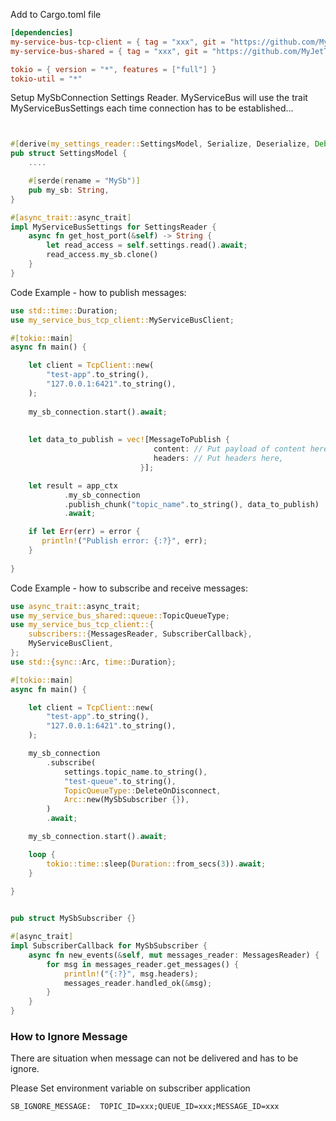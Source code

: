 
Add to Cargo.toml file

```toml
[dependencies]
my-service-bus-tcp-client = { tag = "xxx", git = "https://github.com/MyJetTools/my-service-bus-tcp-client.git" }
my-service-bus-shared = { tag = "xxx", git = "https://github.com/MyJetTools/my-service-bus-shared.git" }

tokio = { version = "*", features = ["full"] }
tokio-util = "*"
```

Setup MySbConnection Settings Reader. MyServiceBus will use the trait MyServiceBusSettings each time connection has to be established...

```rust


#[derive(my_settings_reader::SettingsModel, Serialize, Deserialize, Debug, Clone)]
pub struct SettingsModel {
    ....

    #[serde(rename = "MySb")]
    pub my_sb: String,
}

#[async_trait::async_trait]
impl MyServiceBusSettings for SettingsReader {
    async fn get_host_port(&self) -> String {
        let read_access = self.settings.read().await;
        read_access.my_sb.clone()
    }
}


```


Code Example - how to publish messages:

```rust
use std::time::Duration;
use my_service_bus_tcp_client::MyServiceBusClient;

#[tokio::main]
async fn main() {

    let client = TcpClient::new(
        "test-app".to_string(),
        "127.0.0.1:6421".to_string(),
    );
    
    my_sb_connection.start().await;
    
    
    let data_to_publish = vec![MessageToPublish {
                                content: // Put payload of content here,
                                headers: // Put headers here,
                             }];

    let result = app_ctx
            .my_sb_connection
            .publish_chunk("topic_name".to_string(), data_to_publish)
            .await;

    if let Err(err) = error {
       println!("Publish error: {:?}", err);
    }
            
}
```

Code Example - how to subscribe and receive messages:

```rust
use async_trait::async_trait;
use my_service_bus_shared::queue::TopicQueueType;
use my_service_bus_tcp_client::{
    subscribers::{MessagesReader, SubscriberCallback},
    MyServiceBusClient,
};
use std::{sync::Arc, time::Duration};

#[tokio::main]
async fn main() {

    let client = TcpClient::new(
        "test-app".to_string(),
        "127.0.0.1:6421".to_string(),
    );

    my_sb_connection
        .subscribe(
            settings.topic_name.to_string(),
            "test-queue".to_string(),
            TopicQueueType::DeleteOnDisconnect,
            Arc::new(MySbSubscriber {}),
        )
        .await;

    my_sb_connection.start().await;

    loop {
        tokio::time::sleep(Duration::from_secs(3)).await;
    }
            
}


pub struct MySbSubscriber {}

#[async_trait]
impl SubscriberCallback for MySbSubscriber {
    async fn new_events(&self, mut messages_reader: MessagesReader) {
        for msg in messages_reader.get_messages() {
            println!("{:?}", msg.headers);
            messages_reader.handled_ok(&msg);
        }
    }
}
```


### How to Ignore Message

There are situation when message can not be delivered and has to be ignore.

Please Set environment variable on subscriber application
```env
SB_IGNORE_MESSAGE:  TOPIC_ID=xxx;QUEUE_ID=xxx;MESSAGE_ID=xxx
```

